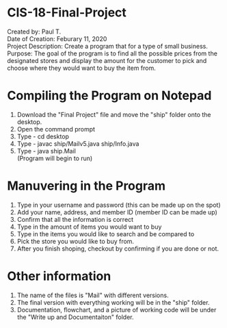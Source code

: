 # CIS-18-Final-Project

Created by: Paul T.  
Date of Creation: Feburary 11, 2020  
Project Description: Create a program that for a type of small business.   
Purpose: The goal of the program is to find all the possible prices from the designated stores and display the amount for the customer to pick and choose where they would want to buy the item from. 

# Compiling the Program on Notepad
1. Download the "Final Project" file and move the "ship" folder onto the desktop.
2. Open the command prompt
3. Type - cd desktop
4. Type - javac ship/Mailv5.java ship/Info.java
5. Type - java ship.Mail  
(Program will begin to run)

# Manuvering in the Program
1. Type in your username and password (this can be made up on the spot)
2. Add your name, address, and member ID (member ID can be made up)
3. Confirm that all the information is correct
4. Type in the amount of items you would want to buy
5. Type in the items you would like to search and be compared to
6. Pick the store you would like to buy from.
7. After you finish shoping, checkout by confirming if you are done or not. 

# Other information
1. The name of the files is "Mail" with different versions. 
2. The final version with everything working will be in the "ship" folder.
3. Documentation, flowchart, and a picture of working code will be under the "Write up and Documentaiton" folder. 
